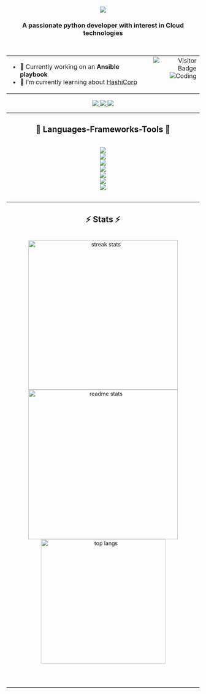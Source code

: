 <h1 align="center">
    <img src="https://readme-typing-svg.herokuapp.com/?font=Righteous&size=35&center=true&vCenter=true&width=500&height=70&duration=4000&lines=Hi+There!+👋;+I'm+Tijo+T.+Thomas!;" />
</h1>

<h3 align="center">A passionate python developer with interest in Cloud technologies</h3>

<br/>

<table style="border-collapse: collapse; width: 100%;">
  <tr>
    <td style="text-align: left; padding-right: 20px; vertical-align: top; border: none;">
      <ul>
        <li>
          🔭 Currently working on an <b>Ansible playbook</b>
        </li>
        <li>🌱 I’m currently learning about <a href="https://www.hashicorp.com/" >HashiCorp</a></li> 
      </ul>
    </td>
    <td style="text-align: right; vertical-align: top; border: none; width=1000">
      <img src="https://visitor-badge.laobi.icu/badge?page_id=TijoT.TijoT" alt="Visitor Badge"/>
      <br>
      <img src="https://www.cybermedian.com/de/wp-content/uploads/sites/12/2022/01/sofware_enginyering.png" alt="Coding" />
      </td>
    </tr>
</table>

<div align="center"> 
  <a href="mailto:tijo.t.thomas@gmx.de" target="_blank">
    <img src="https://img.shields.io/badge/E--Mail-tijo.t.thomas%40gmx.de-blue?style=for-the-badge" />
  </a>
  <a href="https://www.linkedin.com/in/tijo-t-thomas/" target="_blank">
    <img src="https://img.shields.io/badge/LinkedIn-0077B5?style=for-the-badge&logo=linkedin&logoColor=white" target="_blank" />
  </a>
  <a href="https://salesp07.github.io" target="_blank">
     <img src="https://img.shields.io/badge/xing-%23006567.svg?style=for-the-badge&logo=xing&logoColor=white" target="_blank" /> 
  </a>
</div>

<hr/>
 
<h2 align="center">🚀 Languages-Frameworks-Tools 🚀</h2>
<br/>
<div align="center">
    <img src="https://skillicons.dev/icons?i=python,flask,bash,cs,cpp,go,c,powershell" /><br>
    <img src="https://skillicons.dev/icons?i=docker,ansible,kubernetes,azure,terraform,grafana,aws" /><br>
    <img src="https://skillicons.dev/icons?i=pycharm,vim,vscode,qt,androidstudio,matlab" /><br>
    <img src="https://skillicons.dev/icons?i=linux,windows,ubuntu,mint,debian" /><br>
    <img src="https://skillicons.dev/icons?i=git,azure,gitlab,jenkins" /><br>
    <img src="https://skillicons.dev/icons?i=raspberrypi,postman,nginx" /><br>
    <img src="https://skillicons.dev/icons?i=selenium,dotnet" /><br>
</div>
<br/>

<hr/>

<h2 align="center">⚡ Stats ⚡</h2>
<br>
<div align=center>
  <img width=390 src="https://github-readme-streak-stats-salesp07.vercel.app/?user=TijoT&count_private=true&theme=react&border_radius=10" alt="streak stats"/>
  <img width=390 src="https://github-readme-stats-salesp07.vercel.app/api?username=TijoT&count_private=true&show_icons=true&theme=react&rank_icon=github&border_radius=10" alt="readme stats" />
  <br/>
  <img width=325 align="center" src="https://github-readme-stats-salesp07.vercel.app/api/top-langs/?username=TijoT&hide=HTML&langs_count=8&layout=compact&theme=react&border_radius=10&size_weight=0.5&count_weight=0.5&exclude_repo=github-readme-stats" alt="top langs" />
</div>

<br/><br/>

<hr/>
